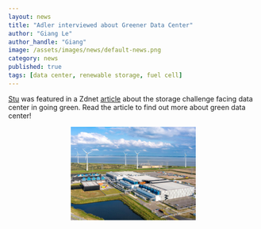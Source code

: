 ```yaml
---
layout: news
title: "Adler interviewed about Greener Data Center"
author: "Giang Le"
author_handle: "Giang"
image: /assets/images/news/default-news.png
category: news
published: true
tags: [data center, renewable storage, fuel cell]
---
```

[Stu][1] was featured in a Zdnet [article] about the storage challenge facing data center in going green. Read the article to find out more about green data center!

<p align="center">
<img src="/assets/images/news/green-data-center.png" width="50%">
</p>

[1]: /team/stu-adler
[article]: https://www.zdnet.com/article/data-centers-want-to-be-a-lot-greener-one-big-problem-is-holding-them-back/
